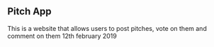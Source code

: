 ## Pitch App

This is a website that allows users to post pitches, vote on them and comment on them 12th february 2019
